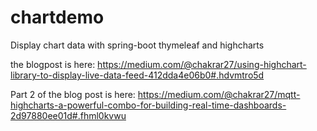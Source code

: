 # chartdemo
Display chart data with spring-boot thymeleaf and highcharts

the blogpost is here:
https://medium.com/@chakrar27/using-highchart-library-to-display-live-data-feed-412dda4e06b0#.hdvmtro5d

Part 2 of the blog post is here:
https://medium.com/@chakrar27/mqtt-highcharts-a-powerful-combo-for-building-real-time-dashboards-2d97880ee01d#.fhml0kvwu

